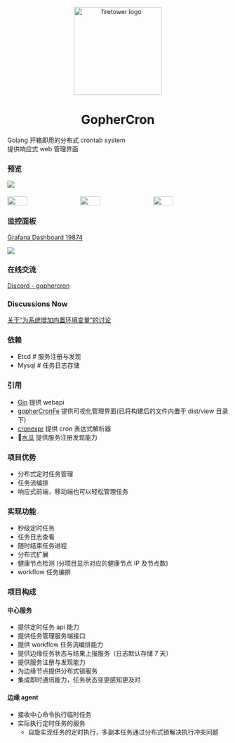 <p align="center"><img width="200" src="http://img.holdno.com/github/holdno/gopher_cron/gopherCronLogo.png" alt="firetower logo"></p>

<h1 align="center">GopherCron</h1>

Golang 开箱即用的分布式 crontab system  
提供响应式 web 管理界面

### 预览

<div style="width:100%; display: flex; margin-bottom: 20px">
    <image src="/dashboard.jpeg"/>
</div>

<div style="width:100%; display: flex">
    <image src="/mobile1.png" style="width: 30%; height: 55%; margin-right: 3%"/>
    <image src="/mobile2.png" style="width: 30%; height: 55%; margin-right: 3%"/>
    <image src="/mobile3.png" style="width: 30%; height: 55%;"/>
</div>

### 监控面板

[Grafana Dashboard 19874](https://grafana.com/grafana/dashboards/19874-gophercron-dashboard/)

<div style="width:100%; display: flex; margin-bottom: 20px">
    <image src="/grafana_dashboard.jpeg"/>
</div>

### 在线交流

[Discord - gophercron](https://discord.gg/HCz6nuS6PD)

### Discussions Now

[关于“为系统增加内置环境变量”的讨论](https://github.com/holdno/gopherCron/discussions/21)

### 依赖

- Etcd # 服务注册与发现
- Mysql # 任务日志存储

### 引用

- [Gin](https://github.com/gin-gonic/gin) 提供 webapi
- [gopherCronFe](https://github.com/holdno/gopherCronFe) 提供可视化管理界面(已将构建后的文件内置于 dist/view 目录下)
- [cronexpr](https://github.com/gorhill/cronexpr) 提供 cron 表达式解析器
- 🍉[水瓜](https://github.com/spacegrower/watermelon) 提供服务注册发现能力

### 项目优势

- 分布式定时任务管理
- 任务流编排
- 响应式前端，移动端也可以轻松管理任务

### 实现功能

- 秒级定时任务
- 任务日志查看
- 随时结束任务进程
- 分布式扩展
- 健康节点检测 (分项目显示对应的健康节点 IP 及节点数)
- workflow 任务编排

### 项目构成

#### 中心服务

- 提供定时任务 api 能力
- 提供任务管理服务端接口
- 提供 workflow 任务流编排能力
- 提供边缘任务状态与结果上报服务（日志默认存储 7 天）
- 提供服务注册与发现能力
- 为边缘节点提供分布式锁服务
- 集成即时通讯能力，任务状态变更感知更及时

#### 边缘 agent

- 接收中心命令执行临时任务
- 实际执行定时任务的服务
  - 自旋实现任务的定时执行，多副本任务通过分布式锁解决执行冲突问题
